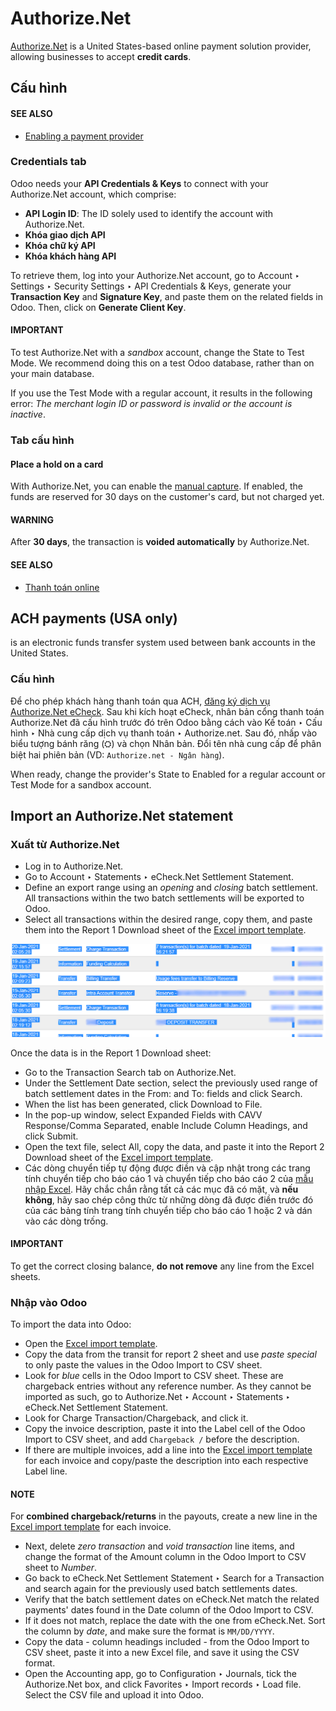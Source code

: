 # Authorize.Net

[Authorize.Net](https://www.authorize.net) is a United States-based online payment solution
provider, allowing businesses to accept **credit cards**.

## Cấu hình

#### SEE ALSO
- [Enabling a payment provider](./#payment-providers-add-new)

### Credentials tab

Odoo needs your **API Credentials & Keys** to connect with your Authorize.Net account, which
comprise:

- **API Login ID**: The ID solely used to identify the account with Authorize.Net.
- **Khóa giao dịch API**
- **Khóa chữ ký API**
- **Khóa khách hàng API**

To retrieve them, log into your Authorize.Net account, go to Account ‣ Settings
‣ Security Settings ‣ API Credentials & Keys, generate your **Transaction Key** and
**Signature Key**, and paste them on the related fields in Odoo. Then, click on **Generate Client
Key**.

#### IMPORTANT
To test Authorize.Net with a *sandbox* account, change the State to Test
Mode. We recommend doing this on a test Odoo database, rather than on your main database.

If you use the Test Mode with a regular account, it results in the following error:
*The merchant login ID or password is invalid or the account is inactive*.

### Tab cấu hình

#### Place a hold on a card

With Authorize.Net, you can enable the [manual capture](./#payment-providers-manual-capture). If enabled, the funds are reserved for 30 days on the
customer's card, but not charged yet.

#### WARNING
After **30 days**, the transaction is **voided automatically** by Authorize.Net.

#### SEE ALSO
- [Thanh toán online](./)

<a id="authorize-ach-payments"></a>

## ACH payments (USA only)

 is an electronic funds transfer system used between bank
accounts in the United States.

### Cấu hình

Để cho phép khách hàng thanh toán qua ACH, [đăng ký dịch vụ Authorize.Net eCheck](https://www.authorize.net/payments/echeck.html). Sau khi kích hoạt eCheck, nhân bản cổng thanh toán Authorize.Net đã cấu hình trước đó trên Odoo bằng cách vào Kế toán ‣ Cấu hình ‣ Nhà cung cấp dịch vụ thanh toán ‣ Authorize.net. Sau đó, nhấp vào biểu tượng bánh răng (⛭) và chọn Nhân bản. Đổi tên nhà cung cấp để phân biệt hai phiên bản (VD: `Authorize.net - Ngân hàng`).

When ready, change the provider's State to Enabled for a regular account or
Test Mode for a sandbox account.

## Import an Authorize.Net statement

<a id="authorize-import-template"></a>

### Xuất từ Authorize.Net

- Log in to Authorize.Net.
- Go to Account ‣ Statements ‣ eCheck.Net Settlement Statement.
- Define an export range using an *opening* and *closing* batch settlement. All transactions within
  the two batch settlements will be exported to Odoo.
- Select all transactions within the desired range, copy them, and paste them into the
  Report 1 Download sheet of the [Excel import template](#authorize-import-template).

![Selecting Authorize.Net transactions to import](../../../.gitbook/assets/authorize-report1.png)

Once the data is in the Report 1 Download sheet:

- Go to the Transaction Search tab on Authorize.Net.
- Under the Settlement Date section, select the previously used range of batch
  settlement dates in the From: and To: fields and click Search.
- When the list has been generated, click Download to File.
- In the pop-up window, select Expanded Fields with CAVV Response/Comma Separated,
  enable Include Column Headings, and click Submit.
- Open the text file, select All, copy the data, and paste it into the Report
  2 Download sheet of the [Excel import template](#authorize-import-template).
- Các dòng chuyển tiếp tự động được điền và cập nhật trong các trang tính chuyển tiếp cho báo cáo 1 và chuyển tiếp cho báo cáo 2 của [mẫu nhập Excel](#authorize-import-template). Hãy chắc chắn rằng tất cả các mục đã có mặt, và **nếu không**, hãy sao chép công thức từ những dòng đã được điền trước đó của các bảng tính trang tính chuyển tiếp cho báo cáo 1 hoặc 2 và dán vào các dòng trống.

#### IMPORTANT
To get the correct closing balance, **do not remove** any line from the Excel sheets.

### Nhập vào Odoo

To import the data into Odoo:

- Open the [Excel import template](#authorize-import-template).
- Copy the data from the transit for report 2 sheet and use *paste special* to only
  paste the values in the Odoo Import to CSV sheet.
- Look for *blue* cells in the Odoo Import to CSV sheet. These are chargeback entries
  without any reference number. As they cannot be imported as such, go to
  Authorize.Net ‣ Account ‣ Statements ‣ eCheck.Net Settlement Statement.
- Look for Charge Transaction/Chargeback, and click it.
- Copy the invoice description, paste it into the Label cell of the Odoo
  Import to CSV sheet, and add `Chargeback /` before the description.
- If there are multiple invoices, add a line into the [Excel import template](#authorize-import-template) for each invoice and copy/paste the description into each respective
  Label line.

#### NOTE
For **combined chargeback/returns** in the payouts, create a new line in the [Excel import
template](#authorize-import-template) for each invoice.

- Next, delete *zero transaction* and *void transaction* line items, and change the format
  of the Amount column in the Odoo Import to CSV sheet to *Number*.
- Go back to eCheck.Net Settlement Statement ‣ Search for a Transaction and
  search again for the previously used batch settlements dates.
- Verify that the batch settlement dates on eCheck.Net match the related payments' dates found in
  the Date column of the Odoo Import to CSV.
- If it does not match, replace the date with the one from eCheck.Net. Sort the column by *date*,
  and make sure the format is `MM/DD/YYYY`.
- Copy the data - column headings included - from the Odoo Import to CSV sheet, paste
  it into a new Excel file, and save it using the CSV format.
- Open the Accounting app, go to Configuration ‣ Journals, tick the
  Authorize.Net box, and click Favorites ‣ Import records ‣ Load
  file. Select the CSV file and upload it into Odoo.
